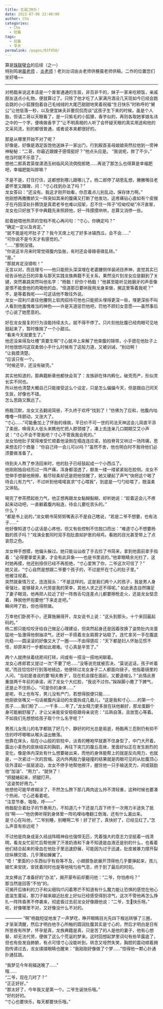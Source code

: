 ```yaml
---
title: 生诞🥚快乐！
date: 2022-07-06 22:40:00
author: Cho
categories: 
  - Cho
  - 短篇
tags: 
  - 短篇
  - 孕夫
permalink: /pages/03f450/
---
```


算是[珠联璧合](/pages/f1c681/)的后续（之一）  
特别鸣谢[晨老师](/categories/?category=晨晨) 、[炎老师](/categories/?category=影炎)！老刘台词由炎老师供梗晨老师供稿，二作的位置您们坐好咯~~

---

对杨戬来说这本该是一个普普通通的生辰，非百非千的，妹子一家来吃顿饭，亲戚朋友送点小礼物，便就算过了。只除了他才吃了人家满月酒没几天现如今已经会跑会跳的小小狐狸抱着自己毛绒绒的大尾巴甜甜地笑着祝福“生日快乐”时称呼的“舅公”让他低落一秒，以及便宜妹夫非要侃侃而谈“这孩子生下来的时候，虽是个人胎，但请二哥以天眼看了，是一只紫毛的小狐狸，香芋似的，再则各取她爹娘名讳之中的一个字，便唤做香芋了”让不明真相的人听了会怀疑天眼的真实用途和他的文采风流，别的都很普通，或者说本来都很好的。<!-- more -->

那是从哪里开始不对了呢？  
好像是，好像是酒足饭饱他送妹子一家出门，行到殿首圣母娘娘突然拉他到一旁神神秘秘：“二哥，你最近跟嫂子感情挺好？”他点头应是。
“我说呢，胖了不少。”  
他当时就不乐意了。  
想他二郎真君英俊潇洒玉树临风风流倜傥郎艳……再说了那怎么也得算是幸福肥吧，幸福肥能叫胖嘛？

不是不是，打住打住，这都想到哪儿跟哪儿了。杨二郎停了胡思乱想，撇撇嘴往老婆怀里又蹭蹭，问：“寸心找到办法了吗？”  
龙女答曰：“还没有。我这才刚开始看，你忍着点儿别乱动，保存体力啊。”  
他刚想再撒撒娇又一阵突如其来的腹痛又打断了他发功，这疼痛钻心直如有个皮猴子在丹田深处扑腾饶是真君老爷也难以招架，忍不住一阵子“哎呦哎呦”冷汗直冒，龙女也只好放下手中典籍先来照顾他，好一阵摸摸哄哄，总算又消停一些。

趁着她喂他热茶的空档不死心再问句：“寸心，你确定吗？”  
“确定一定以及肯定。”  
“就不能是吃坏肚子了？我今天席上吃了好多冰镇西瓜，会不会……”  
“可你说不是今天才有感觉的。”  
“……”那倒没错。  
“你说这半月来时常觉得腹内坠胀，有时还会骨碌骨碌乱转。”  
“是。”  
“那就肯定没错啦！”  
无言以对，而且理亏——他只能把头深深埋在老婆腰侧佯装闭目养神，直觉其实已经告诉他近日的异象与那天实践龙族典籍不无关系，果然没片刻龙女应是翻到了关键，突然暴跳突然叫他名字：“杨戬！好你个杨戬！”他甚至能听见她磨牙的声音像是恨不能食他的肉喝他的血，“怪道那日要哄我用龙身来做，搁这里等着我呢？”  
不，是等着我呢——可这话他不敢往外说。  
龙女一双利爪直往他腰侧上软肉招待可他也只能把头埋得更深一些，埋更深些不叫人看到他羞愧难当的神色——许是天道惩罚他吧，罚他不顾妇女意愿——虽然事后寸心说了她愿意的。

好在龙女报复的行为没能持续太久，就不得不停了。只片刻他肚腹已经肉眼可见地鼓起来了，暂时像揣了一个小甜瓜。  
“看来今天就要生了。”  
他还没来得及吐槽“真要生啊”寸心就冲上来解了他束腹的锦带，小手摁在他肚子上时他很想问这双柔弱小手什么时候有了这般力道，又被训诫，“别动啊！  
“让我摸清楚。  
“应该只有一个。  
“时候还早，还没有破壳。”

其实他知道的，那典籍断章他都快会背了：龙族卵在体内孵化，破壳而产，形似灵长实不同也。  
所以他也清楚大概自己只能接受这么个设定，只是怎么偏偏今天，但是跟自己同天生辰，好像也不错。  
怎么思路又飘远了。

杨戬沉默，龙女又去翻阅简册，不久终于欢呼“找到了！”仿佛为了应和，他腹内咕噜噜一阵颤动，又涨大了。  
“寸心……”可能叠加上了怀胎的缘故，平日价不可一世的司法天神这会儿简直平添了柔弱，唤得夫人低头来瞧他忙把人脖颈搂了，凑上去连亲几口期期艾艾小声说：“寸心不会不管我吧？寸心不管我我会死的。”  
龙女怕他肚子窝得难受忙顺着他滚倒在榻连连应诺，拍拍脊背又哄过一场阵痛，思来想去打个商量：“你自己待一会儿可以吗？”虽然不舍，他也明白时不我待他们必须要做准备了。

待到夫人熬了参汤回来时，他的肚子已经鼓起成一个小西瓜了。  
他刚刚独自经历过一阵产痛，浑身都湿透了，额发一缕一缕紧紧贴在脸侧。龙女不觉伸手想替他擦擦，极尽轻柔却还是把他惊醒了，她又硬起了声气“快把这个喝了待会儿有力气”，不过听到他喏喏哀求“寸心喂我”，到底是一勺勺给喂了，既温柔又体贴。

喝完了参茶攒起些力气，他正想再跟龙女黏糊黏糊，却听她说：“趁着这会儿不疼起来动动吧，一直躺着腹内粘连，待会儿要吃苦头的。”  
什么？  
“都是书上说的，”龙女朝书简努努嘴表示不是自己瞎说，“若是二爷不想要，也有法子……”  
他好像知道寸心这话是心疼他，但又有些控制不住脱口而出：“难道寸心不想要杨戬的孩子吗？”戏演全套同时双手抱肚直如护崽的母鸡，看她的目光甚至带上了点哀怨之色。

龙女伸手想摸，他偏头躲过。她只能讪讪收了手去捡了书简来，拿到他面前拿手指着：“必得要挚爱夫妻，才会有此异象——也是书里说的。”他拿眼睛余光扫了，这时她再摸，他还别扭但已经不再拒绝，“寸心爱煞了你，二爷这次可信了？”  
她又说，“寸心自然是想跟二爷要个孩子的，不过是怀在寸心的肚子里。”  
他被注视着。  
突然就豪情万丈，连连摇头：“不是这样的。这是我们两个人的孩子，我是男人身骨强壮，能够替夫人代劳是我的荣幸，其他人求之还不得呢。”
如此表态自然赚足了妻子眼泪，他再把人拉近了好一阵唇舌勾连差点儿都要擦枪走火，还是龙女惦念着，挣脱他怀抱要他“下来走走吧。”  
瞬间垮了脸，但也得照做。

万幸他们卧房不小，还算施展得开，龙女说书上说：“这头到那头，十个来回最起码的。”  
杨二郎只能咬咬牙给自己做足心理建设，但突然起身还是因着改换了姿势肚内龙蛋猛地一坠激得他倒抽凉气，还好一手搭着龙女肩膀才站稳了。连忙拿另一手在腹底托稳——圆滚滚的好像又大了一圈——不由得感叹：“天下都是妇人怀胎见惯不怪，却原来行一步都如此艰难。寸心真是辛苦了。”

两个人就搀扶着绕房间打转，间或有一搭没一搭地闲聊着。  
龙女心疼郎君又提过一次“不要了吧……”没等说完就被否决，“莫说这话，孩子听着呢。”而且恰恰好行到落地镜边，他便转过龙女身子二人都面向镜子，他指着镜里的人问，“当初是谁说的要‘相夫教子’，现在机会摆在面前，又要退缩么？”此情此景重提两千年前的承诺，闹了龙女个大红脸，“我说不过你。”跺跺脚小撒了下脾气，还是止不住担心，“可是你的身体……”  
是呢，书上也有写，男儿没有产门，若想得脱便只能……  
他刚欲张嘴又一句话被腹内滚动的龙蛋拆成几截儿，“这是我和寸心……的第一个孩子……我们盼了……一千多……年了。”龙女精力更多放在扶他躺好，那龙蛋翻个身可能躺舒服了，才让父亲能安安稳稳跟母亲说完：“瓜熟自落，且放宽心等着。不如我们先想想给孩子取个什么名字呢？”

男孩儿女孩儿的名字都挑了好几个，静好的时光总是易逝，杨戬再三忍耐仍有抑不住的哼哼唧唧从喉头溢出散落。  
他靠在床头，陷在小山般的软枕中，淡青的睡袍早就裹不住身型了，中门大开着，露出小麦色的皮肤结实的胸肌，再往下突兀的腹丘高耸，里面好似正在发生剧烈的变化，像是体内深处有什么想要破出来，而他的身体能帮上的就是反向用力，也就是，一次紧过一次的宫缩。这内外两股力量碰撞的结果就是肉眼可见的从肚腹顶心往外漾起一层层波动，龙女不停手地帮他擦汗，握住他一只手输送灵力，间或鼓励他“加油”、“用力”，“就快了！  
“把腿蜷起来，把腿打开。  
“这姿势好用力。”  
他想他可能早疼糊涂了，不然怎么胯下那几两肉这么拎不清轻重，这种时候也要凑个热闹，寸心还看着呢。  
“注意节奏，吸吸，呼——”  
杨戬配合着肚子的节奏用力，不知道几十下还是几百下终于一次用力半途失了抵挡“啊——”他仿佛听得到身体里一阵叽哩咕噜翻江倒海，还有什么漏出来。  
是寸心在叫他，“二爷别睡，别睡啊二爷！好了好了，真快好了，已经见红了。”怎么声音有些远呢？

不过他是肉身成圣久经战阵精神自也强悍无匹，凭着强大的意志力坚挺着一线清明，看龙女忙前忙后帮他擦了汗液奶液和下身不知道是血液还是别的什么，也看着他们结合起来的骨血在他肚子里迅速舒展，可能因为过于迅速，肚皮被暴力撑开裂纹纵横交错，几乎薄如蝉翼了。  
“唔！”里面的小东西似乎有些等不及，小翅膀急欲展开顶得他几乎要弹起来，孩儿娘忙来安抚，安抚着同时也是等他喘匀些气息，终于到了最后的时刻。

龙女捧出了准备好的“办法”，揭开蒙布前却要问他：“二爷，你怕疼吗？”  
那当然是回答“不怕”的。  
可揭开后锋利的刀子和尖细钩爪闪着寒芒不知道有什么魔力能让恐惧的感觉在他心底滋生蔓延，那刀子越来越近肚皮上好似已经感受得到凉气，这次不管他再怎么挣扎一阵阵昏黑不停袭来，彻底昏过去前龙女好像跟他说：“二爷，生🥚快乐呀。”  
呃，好像哪里不对，又好像没什么不对的。

————
“啊”杨戬短促地发了一声梦呓，睁开眼睛目光先四下梭巡转够了三圈，才渐渐清醒，然后才明白他手心所触的圆润肚腹其实是寸心的，然后才明白是日有所思夜有所梦，怀孕是真，龙族典籍是真，只是苦了的人是他的妻子，他有心想替，却无法代劳，便做了这么个荒诞的梦来。这时回想起梦里词句有些早露底了，但也有些发自肺腑，有点可惜寸心没能听到，转念又哑然失笑，胸腔的震动顺着拥抱传递过去，龙女揉揉眼睛也醒来：“我刚刚好像做了个梦……”惊得他一颗心扑通扑通狂跳。

“我梦见今年祝福送晚了……”  
哦……  
“二爷，现在几时了？”  
“正正好好。”  
“那太好了，今年我又是第一个。二爷生诞快乐哦。”  
“好的好的。  
“寸心也要快乐，每天都要快乐哦。”
